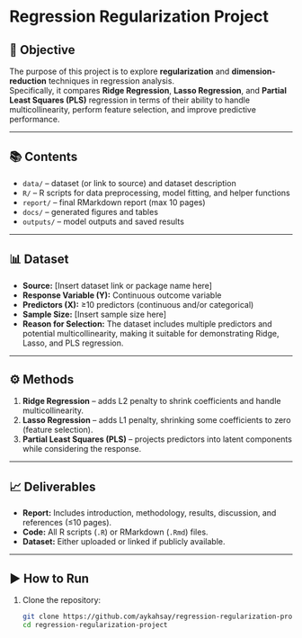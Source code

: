 # Regression Regularization Project

## 📌 Objective
The purpose of this project is to explore **regularization** and **dimension-reduction** techniques in regression analysis.  
Specifically, it compares **Ridge Regression**, **Lasso Regression**, and **Partial Least Squares (PLS)** regression in terms of their ability to handle multicollinearity, perform feature selection, and improve predictive performance.

---

## 📚 Contents
- `data/` – dataset (or link to source) and dataset description  
- `R/` – R scripts for data preprocessing, model fitting, and helper functions  
- `report/` – final RMarkdown report (max 10 pages)  
- `docs/` – generated figures and tables  
- `outputs/` – model outputs and saved results  

---

## 📊 Dataset
- **Source:** [Insert dataset link or package name here]  
- **Response Variable (Y):** Continuous outcome variable  
- **Predictors (X):** ≥10 predictors (continuous and/or categorical)  
- **Sample Size:** [Insert sample size here]  
- **Reason for Selection:** The dataset includes multiple predictors and potential multicollinearity, making it suitable for demonstrating Ridge, Lasso, and PLS regression.

---

## ⚙️ Methods
1. **Ridge Regression** – adds L2 penalty to shrink coefficients and handle multicollinearity.  
2. **Lasso Regression** – adds L1 penalty, shrinking some coefficients to zero (feature selection).  
3. **Partial Least Squares (PLS)** – projects predictors into latent components while considering the response.  

---

## 📈 Deliverables
- **Report:** Includes introduction, methodology, results, discussion, and references (≤10 pages).  
- **Code:** All R scripts (`.R`) or RMarkdown (`.Rmd`) files.  
- **Dataset:** Either uploaded or linked if publicly available.  

---

## ▶️ How to Run
1. Clone the repository:
   ```bash
   git clone https://github.com/aykahsay/regression-regularization-project.git
   cd regression-regularization-project
